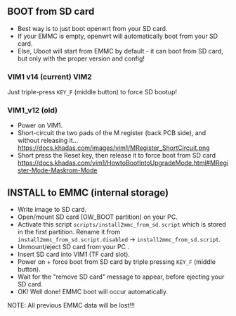 ## BOOT from SD card

+ Best way is to just boot openwrt from your SD card.
+ If your EMMC is empty, openwrt will automatically boot from your SD card.
+ Else, Uboot will start from EMMC by default - it can boot from SD card, but only with the proper version and config!

### VIM1 v14 (current) VIM2

Just triple-press `KEY_F` (middle button) to force SD bootup!

### VIM1_v12 (old)

* Power on VIM1.
* Short-circuit the two pads of the M register (back PCB side), and without releasing it… https://docs.khadas.com/images/vim1/MRegister_ShortCircuit.png
* Short press the Reset key, then release it to force boot from SD card
https://docs.khadas.com/vim1/HowtoBootIntoUpgradeMode.html#MRegister-Mode-Maskrom-Mode

## INSTALL to EMMC (internal storage)

* Write image to SD card.
* Open/mount SD card (OW_BOOT partition) on your PC.
* Activate this script `scripts/install2mmc_from_sd.script` which is stored in the first partition. Rename it from `install2mmc_from_sd.script.disabled` -> `install2mmc_from_sd.script`.
* Unmount/eject SD card from your PC .
* Insert SD card into VIM1 (TF card slot).
* Power on + force boot from SD card by triple pressing `KEY_F` (middle button).
* Wait for the "remove SD card" message to appear, before ejecting your SD card.
* OK! Well done! EMMC boot will occur automatically.

NOTE: All previous EMMC data will be lost!!!


